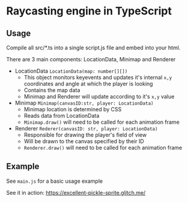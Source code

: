 # Raycasting engine in TypeScript
## Usage
Compile all src/*.ts into a single script.js file and embed into your html.  
  
There are 3 main components: LocationData, Minimap and Renderer
- LocationData `LocationData(map: number[][])`
  - This object monitors keyevents and updates it's internal `x,y` coordinates and angle at which the player is looking
  - Contains the map data
  - Minimap and Renderer will update according to it's `x,y` value
- Minimap `Minimap(canvasID:str, player: LocationData)`
  - Minimap location is determined by CSS
  - Reads data from LocationData
  - `Minimap.draw()` will need to be called for each animation frame
- Renderer `Rederer(canvasID: str, player: LocationData)`
  - Responsible for drawing the player's field of view
  - Will be drawn to the canvas specified by their ID
  - `Renderer.draw()` will need to be called for each animation frame

## Example
See `main.js` for a basic usage example

See it in action:
https://excellent-pickle-sprite.glitch.me/
